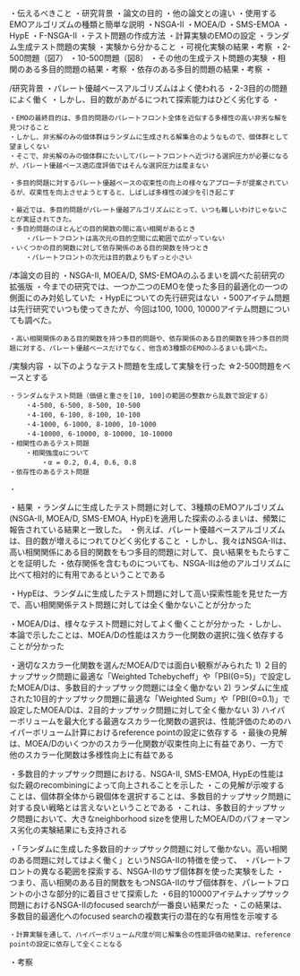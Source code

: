 ・伝えるべきこと
    ・研究背景
    ・論文の目的
    ・他の論文との違い
    ・使用するEMOアルゴリズムの種類と簡単な説明
        ・NSGA-II
        ・MOEA/D
        ・SMS-EMOA
        ・HypE
        ・F-NSGA-II
    ・テスト問題の作成方法
    ・計算実験のEMOの設定
    ・ランダム生成テスト問題の実験
        ・実験から分かること
        ・可視化実験の結果・考察
            ・2-500問題（図7）
            ・10-500問題（図8）
    ・その他の生成テスト問題の実験
        ・相関のある多目的問題の結果・考察
        ・依存のある多目的問題の結果・考察
    ・



/研究背景
    ・パレート優越ベースアルゴリズムはよく使われる
    ・2-3目的の問題によく働く
    ・しかし、目的数があがるにつれて探索能力はひどく劣化する
    ・

    ・EMOの最終目的は、多目的問題のパレートフロント全体を近似する多様性の高い非劣な解を見つけること
    ・しかし、非劣解のみの個体群はランダムに生成される解集合のようなもので、個体群として望ましくない
    ・そこで、非劣解のみの個体群にたいしてパレートフロントへ近づける選択圧力が必要になるが、パレート優越ベース適応度評価ではそんな選択圧力は産まない

    ・多目的問題に対するパレート優越ベースの収束性の向上の様々なアプローチが提案されているが、収束性を向上させようとすると、しばしば多様性の減少を引き起こす

    ・最近では、多目的問題がパレート優越アルゴリズムにとって、いつも難しいわけじゃないことが実証されてきた。
    ・多目的問題のほとんどの目的関数の間に高い相関があるとき
        ・パレートフロントは高次元の目的空間に広範囲で広がっていない
    ・いくつかの目的関数に対して依存関係のある目的関数を持つとき
        ・パレートフロントの次元は目的数よりもずっと小さい

/本論文の目的
    ・NSGA-II, MOEA/D, SMS-EMOAのふるまいを調べた前研究の拡張版
    ・今までの研究では、一つか二つのEMOを使った多目的最適化の一つの側面にのみ対処していた
    ・HypEについての先行研究はない
    ・500アイテム問題は先行研究でいつも使ってきたが、今回は100, 1000, 10000アイテム問題についても調べた。

    ・高い相関関係のある目的関数を持つ多目的問題や、依存関係のある目的関数を持つ多目的問題に対する、パレート優越ベースだけでなく、他含め3種類のEMOのふるまいも調べた。

/実験内容
    ・以下のようなテスト問題を生成して実験を行った
    ☆2-500問題をベースとする

    ・ランダムなテスト問題（価値と重さを[10, 100]の範囲の整数から乱数で設定する）
        ・4-500, 6-500, 8-500, 10-500
        ・4-100, 6-100, 8-100, 10-100
        ・4-1000, 6-1000, 8-1000, 10-1000
        ・4-10000, 6-10000, 8-10000, 10-10000
    ・相関性のあるテスト問題
        ・相関強度αについて
            ・α = 0.2, 0.4, 0.6, 0.8
    ・依存性のあるテスト問題

    ・


・結果
  ・ランダムに生成したテスト問題に対して、3種類のEMOアルゴリズム(NSGA-II, MOEA/D, SMS-EMOA, HypE)を適用した探索のふるまいは、頻繁に報告されている結果と一致した。
    ・例えば、パレート優越ベースアルゴリズムは、目的数が増えるにつれてひどく劣化すること
  ・しかし、我々はNSGA-IIは、高い相関関係にある目的関数をもつ多目的問題に対して、良い結果をもたらすことを証明した
  ・依存関係を含むものについても、NSGA-IIは他のアルゴリズムに比べて相対的に有用であるということである

  ・HypEは、ランダムに生成したテスト問題に対して高い探索性能を見せた一方で、高い相関関係テスト問題に対しては全く働かないことが分かった

  ・MOEA/Dは、様々なテスト問題に対してよく働くことが分かった
  ・しかし、本論で示したことは、MOEA/Dの性能はスカラー化関数の選択に強く依存することが分かった

  ・適切なスカラー化関数を選んだMOEA/Dでは面白い観察がみられた
    1) ２目的ナップサック問題に最適な「Weighted Tchebycheff」や「PBI(Θ=5)」で設定したMOEA/Dは、多数目的ナップサック問題には全く働かない
    2) ランダムに生成された10目的ナップサック問題に最適な「Weighted Sum」や「PBI(Θ=0.1)」で設定したMOEA/Dは、2目的ナップサック問題に対して全く働かない
    3) ハイパーボリュームを最大化する最適なスカラー化関数の選択は、性能評価のためのハイパーボリューム計算におけるreference pointの設定に依存する
  ・最後の見解は、MOEA/Dのいくつかのスカラー化関数が収束性向上に有益であり、一方で他のスカラー化関数は多様性向上に有益である

  ・多数目的ナップサック問題における、NSGA-II, SMS-EMOA, HypEの性能は似た親のrecombiningによって向上されることを示した
  ・この見解が示唆することは、個体群全体から親個体を選択することは、多数目的ナップサック問題に対する良い戦略とは言えないということである
  ・これは、多数目的ナップサック問題において、大きなneighborhood sizeを使用したMOEA/Dのパフォーマンス劣化の実験結果にも支持される

  ・「ランダムに生成した多数目的ナップサック問題に対して働かない。高い相関のある問題に対してはよく働く」というNSGA-IIの特徴を使って、
    ・パレートフロントの異なる範囲を探索する、NSGA-IIのサブ個体群を使った実験をした
    ・つまり、高い相関のある目的関数をもつNSGA-IIのサブ個体群を、パレートフロントの小さな部分的に着目させて探索した
    ・6目的10000アイテムナップサック問題におけるNSGA-IIのfocused searchが一番良い結果だった
    ・この結果は、多数目的最適化へのfocused searchの複数実行の潜在的な有用性を示唆する

    ・計算実験を通して、ハイパーボリューム尺度が同じ解集合の性能評価の結果は、reference pointの設定に依存して全くことなる



・考察
